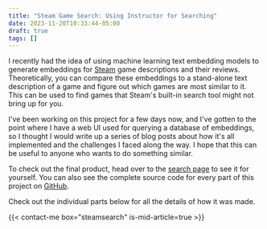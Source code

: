 ```yaml
---
title: "Steam Game Search: Using Instructor for Searching"
date: 2023-11-20T10:33:44-05:00
draft: true
tags: []
---
```



<!-- TODO: Some kind of picture -->

I recently had the idea of using machine learning text embedding models to generate embeddings for [Steam](https://store.steampowered.com/) game descriptions and their reviews. Theoretically, you can compare these embeddings to a stand-alone text description of a game and figure out which games are most similar to it. This can be used to find games that Steam's built-in search tool might not bring up for you.

I've been working on this project for a few days now, and I've gotten to the point where I have a web UI used for querying a database of embeddings, so I thought I would write up a series of blog posts about how it's all implemented and the challenges I faced along the way. I hope that this can be useful to anyone who wants to do something similar.

To check out the final product, head over to the [search page](https://netrukpub.z5.web.core.windows.net/steamvibes/build/index.html) to see it for yourself. You can also see the complete source code for every part of this project on [GitHub](https://github.com/Netruk44/steam-text-search).

Check out the individual parts below for all the details of how it was made.

{{< contact-me box="steamsearch" is-mid-article=true >}}